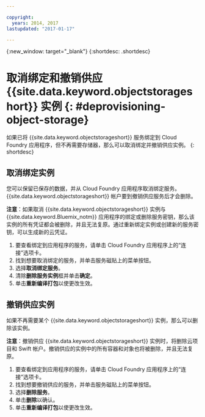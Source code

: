 ```yaml
---

copyright:
  years: 2014, 2017
lastupdated: "2017-01-17"

---
```

{:new_window: target="_blank"}
{:shortdesc: .shortdesc}

# 取消绑定和撤销供应 {{site.data.keyword.objectstorageshort}} 实例 {: #deprovisioning-object-storage}

如果已将 {{site.data.keyword.objectstorageshort}} 服务绑定到 Cloud Foundry 应用程序，但不再需要存储器，那么可以取消绑定并撤销供应实例。
{: shortdesc}


## 取消绑定实例

您可以保留已保存的数据，并从 Cloud Foundry 应用程序取消绑定服务。{{site.data.keyword.objectstorageshort}} 帐户要到撤销供应服务后才会删除。

**注意**：如果取消 {{site.data.keyword.objectstorageshort}} 实例与 {{site.data.keyword.Bluemix_notm}} 应用程序的绑定或删除服务密钥，那么该实例的所有凭证都会被删除，并且无法复原。通过重新绑定实例或创建新的服务密钥，可以生成新的云凭证。

1. 要查看绑定到应用程序的服务，请单击 Cloud Foundry 应用程序上的“连接”选项卡。
2. 找到想要取消绑定的服务，并单击服务磁贴上的菜单按钮。
3. 选择**取消绑定服务**。
4. 清除**删除服务实例**框并单击**确定**。
5. 单击**重新编译打包**以使更改生效。



## 撤销供应实例

如果不再需要某个 {{site.data.keyword.objectstorageshort}} 实例，那么可以删除该实例。

**注意**：撤销供应 {{site.data.keyword.objectstorageshort}} 实例时，将删除云项目和 Swift 帐户。撤销供应的实例中的所有容器和对象也将被删除，并且无法复原。

1. 要查看绑定到应用程序的服务，请单击 Cloud Foundry 应用程序上的“连接”选项卡。
2. 找到想要撤销供应的服务，并单击服务磁贴上的菜单按钮。
3. 选择**删除服务**。
4. 单击**删除**以确认。
5. 单击**重新编译打包**以使更改生效。
